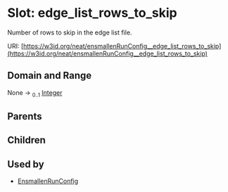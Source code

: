 
# Slot: edge_list_rows_to_skip


Number of rows to skip in the edge list file.

URI: [https://w3id.org/neat/ensmallenRunConfig__edge_list_rows_to_skip](https://w3id.org/neat/ensmallenRunConfig__edge_list_rows_to_skip)


## Domain and Range

None &#8594;  <sub>0..1</sub> [Integer](types/Integer.md)

## Parents


## Children


## Used by

 * [EnsmallenRunConfig](EnsmallenRunConfig.md)
